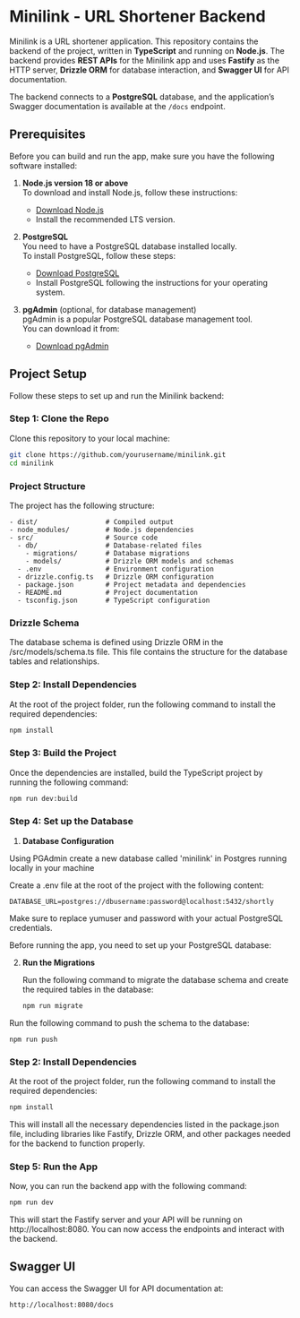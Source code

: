 # Minilink - URL Shortener Backend

Minilink is a URL shortener application. This repository contains the backend of the project, written in **TypeScript** and running on **Node.js**. The backend provides **REST APIs** for the Minilink app and uses **Fastify** as the HTTP server, **Drizzle ORM** for database interaction, and **Swagger UI** for API documentation.

The backend connects to a **PostgreSQL** database, and the application’s Swagger documentation is available at the `/docs` endpoint.

## Prerequisites

Before you can build and run the app, make sure you have the following software installed:

1. **Node.js version 18 or above**  
   To download and install Node.js, follow these instructions:
   - [Download Node.js](https://nodejs.org/)
   - Install the recommended LTS version.

2. **PostgreSQL**  
   You need to have a PostgreSQL database installed locally.  
   To install PostgreSQL, follow these steps:
   - [Download PostgreSQL](https://www.postgresql.org/download/)
   - Install PostgreSQL following the instructions for your operating system.

3. **pgAdmin** (optional, for database management)  
   pgAdmin is a popular PostgreSQL database management tool.  
   You can download it from:  
   - [Download pgAdmin](https://www.pgadmin.org/download/)

## Project Setup

Follow these steps to set up and run the Minilink backend:

### Step 1: Clone the Repo

Clone this repository to your local machine:

```bash
git clone https://github.com/yourusername/minilink.git
cd minilink
```
### Project Structure

The project has the following structure:
```
- dist/                 # Compiled output
- node_modules/         # Node.js dependencies
- src/                  # Source code
  - db/                 # Database-related files
    - migrations/       # Database migrations
    - models/           # Drizzle ORM models and schemas
  - .env                # Environment configuration
  - drizzle.config.ts   # Drizzle ORM configuration
  - package.json        # Project metadata and dependencies
  - README.md           # Project documentation
  - tsconfig.json       # TypeScript configuration
```

### Drizzle Schema
The database schema is defined using Drizzle ORM in the /src/models/schema.ts file. This file contains the structure for the database tables and relationships.

### Step 2: Install Dependencies

At the root of the project folder, run the following command to install the required dependencies:

```bash
npm install
```

### Step 3: Build the Project

Once the dependencies are installed, build the TypeScript project by running the following command:

```bash
npm run dev:build
```

### Step 4: Set up the Database

1. **Database Configuration**

Using PGAdmin create a new database called 'minilink' in Postgres running locally in your machine

Create a .env file at the root of the project with the following content:
```
DATABASE_URL=postgres://dbusername:password@localhost:5432/shortly
```
Make sure to replace yumuser and password with your actual PostgreSQL credentials.

Before running the app, you need to set up your PostgreSQL database:

2. **Run the Migrations**

   Run the following command to migrate the database schema and create the required tables in the database:

   ```bash
   npm run migrate
   ```
Run the following command to push the schema to the database:
```
npm run push
```
### Step 2: Install Dependencies

At the root of the project folder, run the following command to install the required dependencies:

```bash
npm install
```

This will install all the necessary dependencies listed in the package.json file, including libraries like Fastify, Drizzle ORM, and other packages needed for the backend to function properly.

### Step 5: Run the App

Now, you can run the backend app with the following command:

```bash
npm run dev
```

This will start the Fastify server and your API will be running on http://localhost:8080. You can now access the endpoints and interact with the backend.

## Swagger UI
You can access the Swagger UI for API documentation at:

```
http://localhost:8080/docs
```
